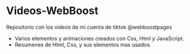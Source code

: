 ﻿# Videos-WebBoost
Repositorio con los videos de mi cuenta de tiktok @webboostpages
- Varios elementos y animaciones creados con Css, Html y JavaScript.
- Resumenes de Html, Css, y sus elementos mas usados.
